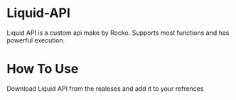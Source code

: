# Liquid-API

Liquid API is a custom api make by Rocko. Supports most functions and has powerful execution.

# How To Use

Download Liquid API from the realeses and add it to your refrences



